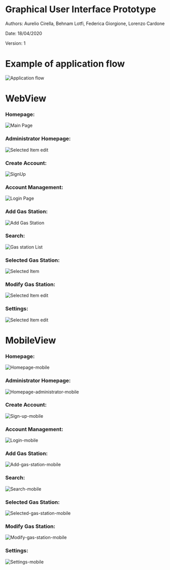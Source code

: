 # Graphical User Interface Prototype  

Authors:  Aurelio Cirella, Behnam Lotfi, Federica Giorgione, Lorenzo Cardone

Date: 18/04/2020

Version: 1

# Example of application flow
![Application flow](https://i.ibb.co/v1nPtgW/Flow.png)

# WebView

### Homepage:
![Main Page](https://i.ibb.co/DpXjtTs/Homepage.png)

### Administrator Homepage:
![Selected Item edit](https://i.ibb.co/HYRRmxM/Homepage-administrator.png)

### Create Account:
![SignUp](https://i.ibb.co/fGbCcdL/Sign-up.png)

### Account Management:
![Login Page](https://i.ibb.co/7JGpryD/Login.png)

### Add Gas Station:
![Add Gas Station](https://i.ibb.co/ZxCzvJ7/Add-gas-station.png)

### Search:
![Gas station List](https://i.ibb.co/FgjTsJV/Search.png)

### Selected Gas Station:
![Selected Item ](https://i.ibb.co/M6Tmyys/Selected-gas-station.png)

### Modify Gas Station:
![Selected Item edit](https://i.ibb.co/gggsXbS/Modify-gas-station.png)

### Settings:
![Selected Item edit](https://i.ibb.co/RCbmNhb/Settings.png)

 

# MobileView

### Homepage:
![Homepage-mobile](https://i.ibb.co/JCs6mZd/Homepage-mobile.png)

### Administrator Homepage:
![Homepage-administrator-mobile](https://i.ibb.co/9scxBz3/Homepage-administrator-mobile.png)

### Create Account:
![Sign-up-mobile](https://i.ibb.co/kMbTGRn/Sign-up-mobile.png)

### Account Management:
![Login-mobile](https://i.ibb.co/S6BnWB2/Login-mobile.png)

### Add Gas Station: 
![Add-gas-station-mobile](https://i.ibb.co/W2xkdGg/Add-gas-station-mobile.png)

### Search:
![Search-mobile](https://i.ibb.co/7GLKFVv/Search-mobile.png)

### Selected Gas Station:
![Selected-gas-station-mobile](https://i.ibb.co/HFKqRSH/Selected-gas-station-mobile.png)


### Modify Gas Station:
![Modify-gas-station-mobile](https://i.ibb.co/tB0rwPj/Modify-gas-station-mobile.png)

### Settings:
![Settings-mobile](https://i.ibb.co/RT491L9/Settings-mobile.png)

